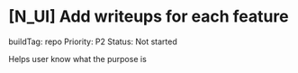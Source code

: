 # [N_UI] Add writeups for each feature

buildTag: repo
Priority: P2
Status: Not started

Helps user know what the purpose is